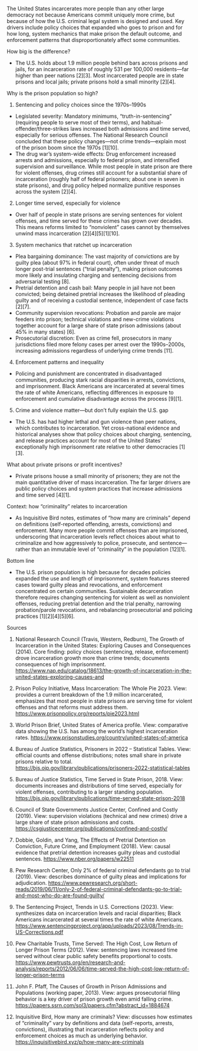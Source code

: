 The United States incarcerates more people than any other large democracy not because Americans commit uniquely more crime, but because of how the U.S. criminal legal system is designed and used. Key drivers include policy choices that expanded who goes to prison and for how long, system mechanics that make prison the default outcome, and enforcement patterns that disproportionately affect some communities.

How big is the difference?
- The U.S. holds about 1.9 million people behind bars across prisons and jails, for an incarceration rate of roughly 531 per 100,000 residents—far higher than peer nations [2][3]. Most incarcerated people are in state prisons and local jails; private prisons hold a small minority [2][4].

Why is the prison population so high?
1) Sentencing and policy choices since the 1970s–1990s
- Legislated severity: Mandatory minimums, “truth-in-sentencing” (requiring people to serve most of their terms), and habitual-offender/three-strikes laws increased both admissions and time served, especially for serious offenses. The National Research Council concluded that these policy changes—not crime trends—explain most of the prison boom since the 1970s [1][10].
- The drug war’s system-wide effects: Drug enforcement increased arrests and admissions, especially to federal prison, and intensified supervision and surveillance. While most people in state prison are there for violent offenses, drug crimes still account for a substantial share of incarceration (roughly half of federal prisoners; about one in seven in state prisons), and drug policy helped normalize punitive responses across the system [2][4].

2) Longer time served, especially for violence
- Over half of people in state prisons are serving sentences for violent offenses, and time served for these crimes has grown over decades. This means reforms limited to “nonviolent” cases cannot by themselves unwind mass incarceration [2][4][5][1][10].

3) System mechanics that ratchet up incarceration
- Plea bargaining dominance: The vast majority of convictions are by guilty plea (about 97% in federal court), often under threat of much longer post-trial sentences (“trial penalty”), making prison outcomes more likely and insulating charging and sentencing decisions from adversarial testing [8].
- Pretrial detention and cash bail: Many people in jail have not been convicted; being detained pretrial increases the likelihood of pleading guilty and of receiving a custodial sentence, independent of case facts [2][7].
- Community supervision revocations: Probation and parole are major feeders into prison; technical violations and new-crime violations together account for a large share of state prison admissions (about 45% in many states) [6].
- Prosecutorial discretion: Even as crime fell, prosecutors in many jurisdictions filed more felony cases per arrest over the 1990s–2000s, increasing admissions regardless of underlying crime trends [11].

4) Enforcement patterns and inequality
- Policing and punishment are concentrated in disadvantaged communities, producing stark racial disparities in arrests, convictions, and imprisonment. Black Americans are incarcerated at several times the rate of white Americans, reflecting differences in exposure to enforcement and cumulative disadvantage across the process [9][1].

5) Crime and violence matter—but don’t fully explain the U.S. gap
- The U.S. has had higher lethal and gun violence than peer nations, which contributes to incarceration. Yet cross-national evidence and historical analyses show that policy choices about charging, sentencing, and release practices account for most of the United States’ exceptionally high imprisonment rate relative to other democracies [1][3].

What about private prisons or profit incentives?
- Private prisons house a small minority of prisoners; they are not the main quantitative driver of mass incarceration. The far larger drivers are public policy choices and system practices that increase admissions and time served [4][1].

Context: how “criminality” relates to incarceration
- As Inquisitive Bird notes, estimates of “how many are criminals” depend on definitions (self-reported offending, arrests, convictions) and enforcement. Many more people commit offenses than are imprisoned, underscoring that incarceration levels reflect choices about what to criminalize and how aggressively to police, prosecute, and sentence—rather than an immutable level of “criminality” in the population [12][1].

Bottom line
- The U.S. prison population is high because for decades policies expanded the use and length of imprisonment, system features steered cases toward guilty pleas and revocations, and enforcement concentrated on certain communities. Sustainable decarceration therefore requires changing sentencing for violent as well as nonviolent offenses, reducing pretrial detention and the trial penalty, narrowing probation/parole revocations, and rebalancing prosecutorial and policing practices [1][2][4][5][6].

Sources
1) National Research Council (Travis, Western, Redburn), The Growth of Incarceration in the United States: Exploring Causes and Consequences (2014). Core finding: policy choices (sentencing, release, enforcement) drove incarceration growth more than crime trends; documents consequences of high imprisonment. https://www.nap.edu/catalog/18613/the-growth-of-incarceration-in-the-united-states-exploring-causes-and

2) Prison Policy Initiative, Mass Incarceration: The Whole Pie 2023. View: provides a current breakdown of the 1.9 million incarcerated, emphasizes that most people in state prisons are serving time for violent offenses and that reforms must address them. https://www.prisonpolicy.org/reports/pie2023.html

3) World Prison Brief, United States of America profile. View: comparative data showing the U.S. has among the world’s highest incarceration rates. https://www.prisonstudies.org/country/united-states-of-america

4) Bureau of Justice Statistics, Prisoners in 2022 – Statistical Tables. View: official counts and offense distributions; notes small share in private prisons relative to total. https://bjs.ojp.gov/library/publications/prisoners-2022-statistical-tables

5) Bureau of Justice Statistics, Time Served in State Prison, 2018. View: documents increases and distributions of time served, especially for violent offenses, contributing to a larger standing population. https://bjs.ojp.gov/library/publications/time-served-state-prison-2018

6) Council of State Governments Justice Center, Confined and Costly (2019). View: supervision violations (technical and new crimes) drive a large share of state prison admissions and costs. https://csgjusticecenter.org/publications/confined-and-costly/

7) Dobbie, Goldin, and Yang, The Effects of Pretrial Detention on Conviction, Future Crime, and Employment (2018). View: causal evidence that pretrial detention increases guilty pleas and custodial sentences. https://www.nber.org/papers/w22511

8) Pew Research Center, Only 2% of federal criminal defendants go to trial (2019). View: describes dominance of guilty pleas and implications for adjudication. https://www.pewresearch.org/short-reads/2019/06/11/only-2-of-federal-criminal-defendants-go-to-trial-and-most-who-do-are-found-guilty/

9) The Sentencing Project, Trends in U.S. Corrections (2023). View: synthesizes data on incarceration levels and racial disparities; Black Americans incarcerated at several times the rate of white Americans. https://www.sentencingproject.org/app/uploads/2023/08/Trends-in-US-Corrections.pdf

10) Pew Charitable Trusts, Time Served: The High Cost, Low Return of Longer Prison Terms (2012). View: sentencing laws increased time served without clear public safety benefits proportional to costs. https://www.pewtrusts.org/en/research-and-analysis/reports/2012/06/06/time-served-the-high-cost-low-return-of-longer-prison-terms

11) John F. Pfaff, The Causes of Growth in Prison Admissions and Populations (working paper, 2013). View: argues prosecutorial filing behavior is a key driver of prison growth even amid falling crime. https://papers.ssrn.com/sol3/papers.cfm?abstract_id=1884674

12) Inquisitive Bird, How many are criminals? View: discusses how estimates of “criminality” vary by definitions and data (self-reports, arrests, convictions), illustrating that incarceration reflects policy and enforcement choices as much as underlying behavior. https://inquisitivebird.xyz/p/how-many-are-criminals